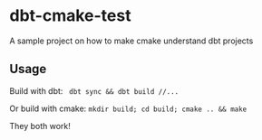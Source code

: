 # dbt-cmake-test
A sample project on how to make cmake understand dbt projects
## Usage
Build with dbt: ` dbt sync && dbt build //...`

Or build with cmake: `mkdir build; cd build; cmake .. && make`

They both work!
